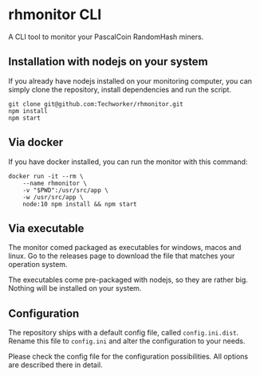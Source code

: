 # rhmonitor CLI

A CLI tool to monitor your PascalCoin RandomHash miners.

## Installation with nodejs on your system

If you already have nodejs installed on your monitoring computer, you can
simply clone the repository, install dependencies and run the script.

```
git clone git@github.com:Techworker/rhmonitor.git
npm install
npm start
```

## Via docker

If you have docker installed, you can run the monitor with this command:

```
docker run -it --rm \
    --name rhmonitor \
    -v "$PWD":/usr/src/app \
    -w /usr/src/app \
    node:10 npm install && npm start
```

## Via executable

The monitor comed packaged as executables for windows, macos and linux. Go to
the releases page to download the file that matches your operation system. 

The executables come pre-packaged with nodejs, so they are rather big. Nothing
will be installed on your system.

## Configuration

The repository ships with a default config file, called `config.ini.dist`. 
Rename this file to `config.ini` and alter the configuration to your needs.

Please check the config file for the configuration possibilities. All options
are described there in detail.

